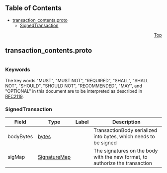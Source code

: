 ## Table of Contents

- [transaction_contents.proto](#transaction_contents-proto)
    - [SignedTransaction](#proto-SignedTransaction)
  



<a name="transaction_contents-proto"></a>
<p align="right"><a href="#top">Top</a></p>

## transaction_contents.proto
#

### Keywords
The key words "MUST", "MUST NOT", "REQUIRED", "SHALL", "SHALL NOT",
"SHOULD", "SHOULD NOT", "RECOMMENDED", "MAY", and "OPTIONAL" in this
document are to be interpreted as described in [RFC2119](https://www.ietf.org/rfc/rfc2119).


<a name="proto-SignedTransaction"></a>

### SignedTransaction



| Field | Type | Label | Description |
| ----- | ---- | ----- | ----------- |
| bodyBytes | [bytes](#bytes) |  | TransactionBody serialized into bytes, which needs to be signed |
| sigMap | [SignatureMap](#proto-SignatureMap) |  | The signatures on the body with the new format, to authorize the transaction |





 <!-- end messages -->

 <!-- end enums -->

 <!-- end HasExtensions -->

 <!-- end services -->


